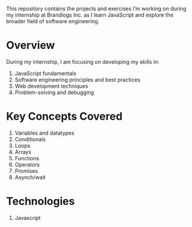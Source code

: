 This repository contains the projects and exercises I’m working on during my internship at Brandlogs Inc. as I learn JavaScript and explore the broader field of software engineering.


# Overview
During my internship, I am focusing on developing my skills in:
 1. JavaScript fundamentals
 2. Software engineering principles and best practices
 3. Web development techniques
 4. Problem-solving and debugging


 # Key Concepts Covered
 1. Variables and datatypes
2. Conditionals
3. Loops
4. Arrays
5. Functions
6. Operators
7. Promises
8. Asynch/wait

# Technologies
1. Javascript
